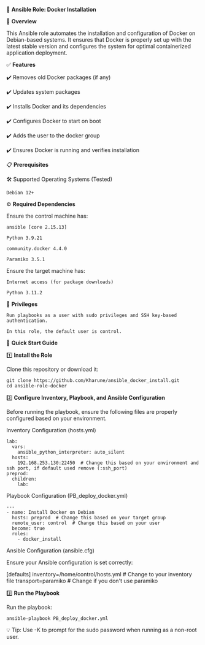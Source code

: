 🚀 **Ansible Role: Docker Installation**

📌 **Overview**

This Ansible role automates the installation and configuration of Docker on Debian-based systems. It ensures that Docker is properly set up with the latest stable version and configures the system for optimal containerized application deployment.

✅ **Features**

✔️ Removes old Docker packages (if any)

✔️ Updates system packages

✔️ Installs Docker and its dependencies

✔️ Configures Docker to start on boot

✔️ Adds the user to the docker group

✔️ Ensures Docker is running and verifies installation

📋 **Prerequisites**

🛠 Supported Operating Systems (Tested)

    Debian 12+

⚙️ **Required Dependencies**

Ensure the control machine has:

    ansible [core 2.15.13]

    Python 3.9.21

    community.docker 4.4.0

    Paramiko 3.5.1

Ensure the target machine has:

    Internet access (for package downloads)
    
    Python 3.11.2

🔑 **Privileges**

    Run playbooks as a user with sudo privileges and SSH key-based authentication.

    In this role, the default user is control.

🚀 **Quick Start Guide**

1️⃣ **Install the Role**

Clone this repository or download it:

    git clone https://github.com/Kharune/ansible_docker_install.git
    cd ansible-role-docker

2️⃣ **Configure Inventory, Playbook, and Ansible Configuration**

Before running the playbook, ensure the following files are properly configured based on your environment.

Inventory Configuration (hosts.yml)

    lab:
      vars:
        ansible_python_interpreter: auto_silent
      hosts:
        192.168.253.130:22450  # Change this based on your environment and ssh port, if default used remove (:ssh_port)
    preprod:
      children:
        lab:

Playbook Configuration (PB_deploy_docker.yml)

    ---
    - name: Install Docker on Debian
      hosts: preprod  # Change this based on your target group
      remote_user: control  # Change this based on your user
      become: true
      roles:
        - docker_install

Ansible Configuration (ansible.cfg)

Ensure your Ansible configuration is set correctly:

[defaults]
    inventory=/home/control/hosts.yml  # Change to your inventory file
    transport=paramiko  # Change if you don't use paramiko

3️⃣ **Run the Playbook**

Run the playbook:

    ansible-playbook PB_deploy_docker.yml

💡 Tip: Use -K to prompt for the sudo password when running as a non-root user.
